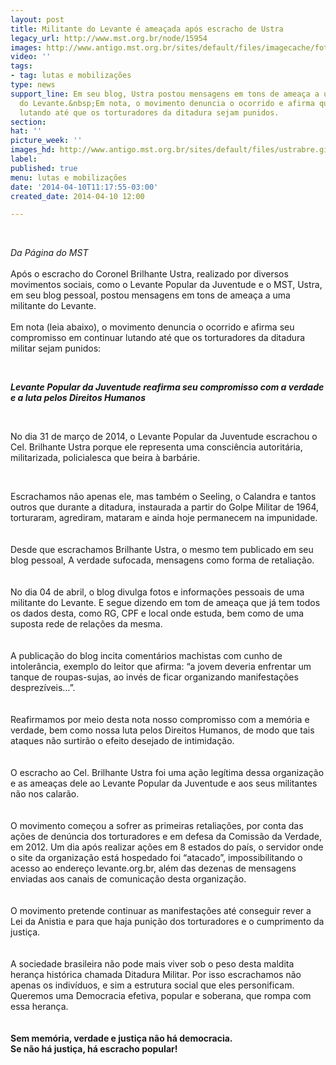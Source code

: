 ```yaml
---
layout: post
title: Militante do Levante é ameaçada após escracho de Ustra
legacy_url: http://www.mst.org.br/node/15954
images: http://www.antigo.mst.org.br/sites/default/files/imagecache/foto_destaque/ustrabre.gif
video: ''
tags:
- tag: lutas e mobilizações
type: news
support_line: Em seu blog, Ustra postou mensagens em tons de ameaça a uma militante
  do Levante.&nbsp;Em nota, o movimento denuncia o ocorrido e afirma que vai continuar
  lutando até que os torturadores da ditadura sejam punidos.
section: 
hat: ''
picture_week: ''
images_hd: http://www.antigo.mst.org.br/sites/default/files/ustrabre.gif
label: 
published: true
menu: lutas e mobilizações
date: '2014-04-10T11:17:55-03:00'
created_date: 2014-04-10 12:00

---
```

<p>&nbsp;</p><p><em>Da Página do MST</em><br><br>Após o escracho do Coronel Brilhante Ustra, realizado por diversos movimentos sociais, como o Levante Popular da Juventude e o MST, Ustra, em seu blog pessoal, postou mensagens em tons de ameaça a uma militante do Levante.<br><br>Em nota (leia abaixo), o movimento denuncia o ocorrido e afirma seu compromisso em continuar lutando até que os torturadores da ditadura militar sejam punidos:</p><p>&nbsp;</p><p><strong><em>Levante Popular da Juventude reafirma seu compromisso com a verdade e a luta pelos Direitos Humanos</em></strong></p><p>&nbsp;</p><p>No dia 31 de março de 2014, o Levante Popular da Juventude escrachou o Cel. Brilhante Ustra porque ele representa uma consciência autoritária, militarizada, policialesca que beira à barbárie.</p><p>&nbsp;</p><div>Escrachamos não apenas ele, mas também o Seeling, o Calandra e tantos outros que durante a ditadura, instaurada a partir do Golpe Militar de 1964, torturaram, agrediram, mataram e ainda hoje permanecem na impunidade.</div><div>&nbsp;</div><div>&nbsp;</div><div>Desde que escrachamos Brilhante Ustra, o mesmo tem publicado em seu blog pessoal, A verdade sufocada, mensagens como forma de retaliação.</div><div>&nbsp;</div><div>&nbsp;</div><div>No dia 04 de abril, o blog divulga fotos e informações pessoais de uma militante do Levante. E segue dizendo em tom de ameaça que já tem todos os dados desta, como RG, CPF e local onde estuda, bem como de uma suposta rede de relações da mesma.</div><div>&nbsp;</div><div>&nbsp;</div><div>A publicação do blog incita comentários machistas com cunho de intolerância, exemplo do leitor que afirma: “a jovem deveria enfrentar um tanque de roupas-sujas, ao invés de ficar organizando manifestações desprezíveis…”.</div><div>&nbsp;</div><div>&nbsp;</div><div>Reafirmamos por meio desta nota nosso compromisso com a memória e verdade, bem como nossa luta pelos Direitos Humanos, de modo que tais ataques não surtirão o efeito desejado de intimidação.</div><div>&nbsp;</div><div>&nbsp;</div><div>O escracho ao Cel. Brilhante Ustra foi uma ação legítima dessa organização e as ameaças dele ao Levante Popular da Juventude e aos seus militantes não nos calarão.</div><div>&nbsp;</div><div>&nbsp;</div><div>O movimento começou a sofrer as primeiras retaliações, por conta das ações de denúncia dos torturadores e em defesa da Comissão da Verdade, em 2012. Um dia após realizar ações em 8 estados do país, o servidor onde o site da organização está hospedado foi “atacado”, impossibilitando o acesso ao endereço levante.org.br, além das dezenas de mensagens enviadas aos canais de comunicação desta organização.</div><div>&nbsp;</div><div>&nbsp;</div><div>O movimento pretende continuar as manifestações até conseguir rever a Lei da Anistia e para que haja punição dos torturadores e o cumprimento da justiça.</div><div>&nbsp;</div><div>&nbsp;</div><div>A sociedade brasileira não pode mais viver sob o peso desta maldita herança histórica chamada Ditadura Militar. Por isso escrachamos não apenas os indivíduos, e sim a estrutura social que eles personificam. Queremos uma Democracia efetiva, popular e soberana, que rompa com essa herança.</div><div>&nbsp;</div><div>&nbsp;</div><div><strong>Sem memória, verdade e justiça não há democracia.</strong></div><div><strong>Se não há justiça, há escracho popular!</strong></div>
